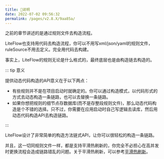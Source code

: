 ```yaml
---
title: 🍄说明
date: 2022-07-02 09:56:32
permalink: /pages/v2.8.X/9aa85a/
---
```


之前的章节讲述的是通过规则文件去构造流程。

LiteFlow也支持用代码去构造流程，你可以不用写xml/json/yaml的规则文件，ruleSource不用去定义。完全用代码去构建。

事实上，LiteFlow的规则无论是什么格式的，最终底层也是由构造链去构造的。

::: tip 意义

提供动态代码构造的API意义在于以下两点：

* 有些规则并不是在项目启动时就确定的。你可以通过构造模式，以代码形式的方式去动态构造一条链路，也可以去替换一条链路。
* 如果你想把规则的细节点存数据库(而不是存整段规则文件)，那么动态代码构造是个不错的选择。只不过，你需要在应用启动时自己写逻辑去读库，然后用动态代码构造API去构造链路。

:::

LiteFlow设计了非常简单的构造方法链式API，让你可以很轻松的构造一条链路。

并且，这一切同规则文件一样，都是支持平滑热刷新的，你完全不必担心在高并发时更换流程会造成链路错乱的问题。关于平滑热刷新，可以参考[平滑热刷新](/pages/v2.8.X/204d71/)。